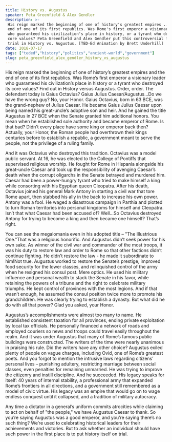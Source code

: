 ```yaml
---
title: History vs. Augustus
speaker: Peta Greenfield & Alex Gendler
description: >-
 His reign marked the beginning of one of history's greatest empires ... and the
 end of one of its first republics. Was Rome's first emperor a visionary leader
 who guaranteed his civilization's place in history, or a tyrant who destroyed its
 core values? Peta Greenfield and Alex Gendler put this controversial figure on
 trial in History vs. Augustus. [TED-Ed Animation by Brett Underhill]
date: 2018-07-17
tags: ["teded","history","politics","ancient-world","government"]
slug: peta_greenfield_alex_gendler_history_vs_augustus
---
```


His reign marked the beginning of one of history’s greatest empires and the end of one of
its first republics. Was Rome’s first emperor a visionary leader who guaranteed his
civilization’s place in history or a tyrant who destroyed its core values? Find out in
History versus Augustus. Order, order. The defendant today is Gaius Octavius? Gaius Julius
Caesar/Augustus...Do we have the wrong guy? No, your Honor. Gaius Octavius, born in 63 BCE,
 was the grand-nephew of Julius Caesar. He became Gaius Julius Caesar upon being named his
great-uncle’s adoptive son and heir. And he gained the title Augustus in 27 BCE when the
Senate granted him additional honors. You mean when he established sole authority and
became emperor of Rome. Is that bad? Didn’t every place have some king or emperor back
then? Actually, your Honor, the Roman people had overthrown their kings centuries before
to establish a republic, a government meant to serve the people, not the privilege of a
ruling family.

And it was Octavius who destroyed this tradition. Octavius was a model public servant. At
16, he was elected to the College of Pontiffs that supervised religious worship. He
fought for Rome in Hispania alongside his great-uncle Caesar and took up the
responsibility of avenging Caesar’s death when the corrupt oligarchs in the Senate
betrayed and murdered him. Caesar had been a power-hungry tyrant who tried to make himself
a king while consorting with his Egyptian queen Cleopatra. After his death, Octavius
joined his general Mark Antony in starting a civil war that tore Rome apart, then stabbed
his ally in the back to increase his own power. Antony was a fool. He waged a disastrous
campaign in Parthia and plotted to turn Roman territories into personal kingdoms for
himself and Cleopatra. Isn’t that what Caesar had been accused of? Well...So Octavius
destroyed Antony for trying to become a king and then became one himself? That’s
right.

You can see the megalomania even in his adopted title – "The Illustrious One."That was a
religious honorific. And Augustus didn’t seek power for his own sake. As winner of the
civil war and commander of the most troops, it was his duty to restore law and order to
Rome so that other factions didn’t continue fighting. He didn’t restore the law - he made
it subordinate to him!Not true. Augustus worked to restore the Senate’s prestige,
improved food security for the lower classes, and relinquished control of the army when
he resigned his consul post. Mere optics. He used his military influence and personal
wealth to stack the Senate in his favor, while retaining the powers of a tribune and the
right to celebrate military triumphs. He kept control of provinces with the most
legions. And if that wasn’t enough, he assumed the consul position twice more to promote
his grandchildren. He was clearly trying to establish a dynasty. But what did he do with
all that power? Glad you asked, your Honor.

Augustus’s accomplishments were almost too many to name. He established consistent 
taxation for all provinces, ending private exploitation by local tax officials. He
personally financed a network of roads and employed couriers so news and troops could
travel easily throughout the realm. And it was under Augustus that many of Rome’s famous 
public buildings were constructed. The writers of the time were nearly unanimous in
praising his rule. Did the writers have any other choice? Augustus exiled plenty of people 
on vague charges, including Ovid, one of Rome’s greatest poets. And you forgot to mention
the intrusive laws regarding citizens’ personal lives – punishing adultery, restricting
marriage between social classes, even penalties for remaining unmarried. He was trying to
improve the citizenry and instill discipline. And he succeeded. His legacy speaks for
itself: 40 years of internal stability, a professional army that expanded Rome’s
frontiers in all directions, and a government still remembered as a model of civic
virtue. His legacy was an empire that would go on to wage endless conquest until it
collapsed, and a tradition of military autocracy.

Any time a dictator in a general’s uniform commits atrocities while claiming to act on
behalf of "the people," we have Augustus Caesar to thank. So you’re saying Augustus was a
good emperor, and you’re saying there’s no such thing? We’re used to celebrating 
historical leaders for their achievements and victories. But to ask whether an individual
should have such power in the first place is to put history itself on
trial.

<!--
ad_duration=0
event="TED-Ed"
external_start_time=0
intro_duration=0
is_subtitle_required="False"
is_talk_featured="False"
language="en"
language_swap="False"
native_language="en"
number_of_related_talks=6
number_of_speakers=1
number_of_subtitled_videos=0
number_of_tags=5
number_of_talk_download_languages=19
number_of_talk_more_resources=0
number_of_talk_recommendations=0
number_of_talks_take_actions=0
post_ad_duration=0
published_timestamp="2018-07-17 18:38:09"
recording_date="2018-07-17"
speaker_is_published=0
speaker_name="Peta Greenfield & Alex Gendler"
talk_name="History vs. Augustus"
talks_tags=["teded","history","politics","ancient-world","government"]
url_photo_talk="https://s3.amazonaws.com/talkstar-photos/uploads/2909fb4d-ca84-4504-8eb0-81c2ea5a9c4f/augustus+textless.jpg"
url_webpage="https://www.ted.com/talks/peta_greenfield_alex_gendler_history_vs_augustus"
video_type_name="TED-Ed Original"
-->